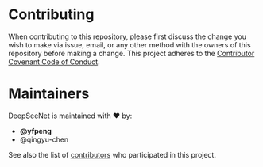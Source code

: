 # Contributing

When contributing to this repository, please first discuss the change you wish to make via issue,
email, or any other method with the owners of this repository before making a change.
This project adheres to the [Contributor Covenant Code of Conduct](http://contributor-covenant.org/).

# Maintainers

DeepSeeNet is maintained with :heart: by:

- **@yfpeng**
- @qingyu-chen

See also the list of [contributors](https://github.com/ncbi-nlp/DeepSeeNet/contributors) who participated in this project.
